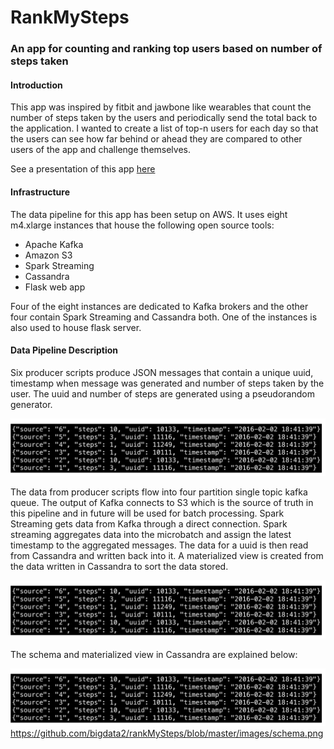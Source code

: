 # RankMySteps
### An app for counting and ranking top users based on number of steps taken

#### Introduction

This app was inspired by fitbit and jawbone like wearables that count the number of steps taken by the users and periodically send the total back to the application.
I wanted to create a list of top-n users for each day so that the users can see how far behind or ahead they are compared to other users of the app and challenge themselves.

See a presentation of this app [here](http://rankmysteps.xyz)

#### Infrastructure

The data pipeline for this app has been setup on AWS. It uses eight m4.xlarge instances that house the following open source tools:
- Apache Kafka
- Amazon S3
- Spark Streaming
- Cassandra
- Flask web app

Four of the eight instances are dedicated to Kafka brokers and the other four contain Spark Streaming and Cassandra both. One of the instances is also used to house flask server.

#### Data Pipeline Description

Six producer scripts produce JSON messages that contain a unique uuid, timestamp when message was generated and number of steps taken by the user. The uuid and number of steps are generated using a pseudorandom generator.

![alt text](https://github.com/bigdata2/rankMySteps/blob/master/images/data.png "JSON messages")

The data from producer scripts flow into four partition single topic kafka queue. The output of Kafka connects to S3 which is the source of truth in this pipeline and in future will be used for batch processing. Spark Streaming gets data from Kafka through a direct connection. Spark streaming aggregates data into the microbatch and assign the latest timestamp to the aggregated messages. The data for a uuid is then read from Cassandra and written back into it. A materialized view is created from the data written in Cassandra to sort the data stored.

![alt text](https://github.com/bigdata2/rankMySteps/blob/master/images/data.png "Data Pipeline")

The schema and materialized view in Cassandra are explained below:

![alt text](https://github.com/bigdata2/rankMySteps/blob/master/images/data.png "Cassandra Schema")
https://github.com/bigdata2/rankMySteps/blob/master/images/schema.png
